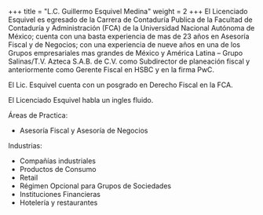 +++
title = "L.C. Guillermo Esquivel Medina"
weight = 2
+++
El Licenciado Esquivel es egresado de la Carrera de Contaduría 
Publica de la Facultad de Contaduría y Administración (FCA) de la 
Universidad Nacional Autónoma de México; cuenta con una basta experiencia 
de mas de 23 años en Asesoría Fiscal y de Negocios; con una experiencia 
de nueve años en una de los Grupos empresariales mas grandes de México y 
América Latina – Grupo Salinas/T.V. Azteca S.A.B. de C.V. como Subdirector 
de planeación fiscal y anteriormente como Gerente Fiscal en HSBC y en la firma PwC.

El Lic. Esquivel cuenta con un posgrado en Derecho Fiscal en la FCA.

El Licenciado Esquivel habla un ingles fluido.

Áreas de Practica:

* Asesoría Fiscal y Asesoría de Negocios

Industrias:

* Compañías industriales
* Productos de Consumo
* Retail
* Régimen Opcional para Grupos de Sociedades
* Instituciones Financieras
* Hotelería y restaurantes